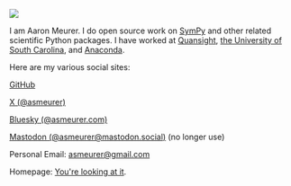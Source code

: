 <img
src="https://www.gravatar.com/avatar/0383e4cae325f65a1bbd906be4be2276?s=256">

I am Aaron Meurer. I do open source work on [SymPy](http://sympy.org/) and
other related scientific Python packages. I have worked at
[Quansight](https://www.quansight.com), [the University of South
Carolina](http://www.ergs.sc.edu/), and [Anaconda](https://www.anaconda.com/).

Here are my various social sites:

[GitHub](https://github.com/asmeurer)

[X (@asmeurer)](https://x.com/asmeurer)

[Bluesky (@asmeurer.com)](https://bsky.app/profile/asmeurer.com)

[Mastodon (@asmeurer@mastodon.social)](https://mastodon.social/@asmeurer) (no
longer use)

Personal Email: <a href="mailto:asmeurer@gmail.com" target="_top">
  asmeurer@gmail.com</a>

Homepage: [You're looking at it](http://www.asmeurer.com).
